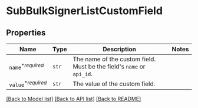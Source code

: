 # SubBulkSignerListCustomField



## Properties
Name | Type | Description | Notes
------------ | ------------- | ------------- | -------------
| `name`<sup>*_required_</sup> | ```str``` |  The name of the custom field. Must be the field&#39;s `name` or `api_id`.  |  |
| `value`<sup>*_required_</sup> | ```str``` |  The value of the custom field.  |  |

[[Back to Model list]](../README.md#documentation-for-models) [[Back to API list]](../README.md#documentation-for-api-endpoints) [[Back to README]](../README.md)


